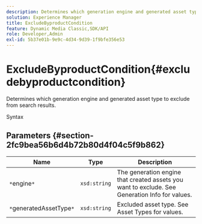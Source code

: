 ```yaml
---
description: Determines which generation engine and generated asset type to exclude from search results.
solution: Experience Manager
title: ExcludeByproductCondition
feature: Dynamic Media Classic,SDK/API
role: Developer,Admin
exl-id: 5b37e01b-9e9c-4d34-9d39-1f9bfe356e53
---
```

# ExcludeByproductCondition{#excludebyproductcondition}

Determines which generation engine and generated asset type to exclude from search results.

 Syntax 

## Parameters {#section-2fc9bea56b6d4b72b80d4f04c5f9b862}

|  Name  | Type  | Description  |
|---|---|---|
|  `*`engine`*`  | `xsd:string`  | The generation engine that created assets you want to exclude. See Generation Info for values.  |
|  `*`generatedAssetType`*`  | `xsd:string`  | Excluded asset type. See Asset Types for values.  |
